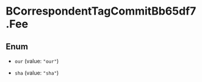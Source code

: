 # BCorrespondentTagCommitBb65df7.Fee

## Enum


* `our` (value: `"our"`)

* `sha` (value: `"sha"`)



